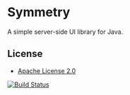 Symmetry
========

A simple server-side UI library for Java.

License
-------

* [Apache License 2.0](http://www.apache.org/licenses/LICENSE-2.0.html)

[![Build Status](https://travis-ci.org/markhobson/symmetry.svg?branch=master)](https://travis-ci.org/markhobson/symmetry)
